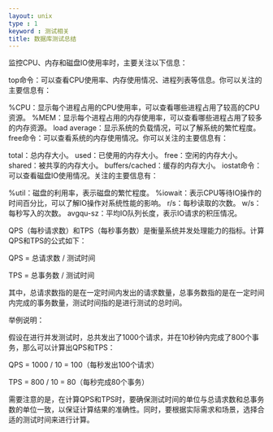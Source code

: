 ```yaml
---
layout: unix
type : 1
keyword : 测试相关
title: 数据库测试总结
---
```


监控CPU、内存和磁盘IO使用率时，主要关注以下信息：

top命令：可以查看CPU使用率、内存使用情况、进程列表等信息。你可以关注的主要信息有：

%CPU：显示每个进程占用的CPU使用率，可以查看哪些进程占用了较高的CPU资源。
%MEM：显示每个进程占用的内存使用率，可以查看哪些进程占用了较多的内存资源。
load average：显示系统的负载情况，可以了解系统的繁忙程度。
free命令：可以查看系统的内存使用情况。你可以关注的主要信息有：

total：总内存大小。
used：已使用的内存大小。
free：空闲的内存大小。
shared：被共享的内存大小。
buffers/cached：缓存的内存大小。
iostat命令：可以查看磁盘IO使用情况。关注的主要信息有：

%util：磁盘的利用率，表示磁盘的繁忙程度。
%iowait：表示CPU等待IO操作的时间百分比，可以了解IO操作对系统性能的影响。
r/s：每秒读取的次数。
w/s：每秒写入的次数。
avgqu-sz：平均IO队列长度，表示IO请求的积压情况。


QPS（每秒请求数）和TPS（每秒事务数）是衡量系统并发处理能力的指标。计算QPS和TPS的公式如下：

QPS = 总请求数 / 测试时间

TPS = 总事务数 / 测试时间

其中，总请求数指的是在一定时间内发出的请求数量，总事务数指的是在一定时间内完成的事务数量，测试时间指的是进行测试的总时间。

举例说明：

假设在进行并发测试时，总共发出了1000个请求，并在10秒钟内完成了800个事务，那么可以计算出QPS和TPS：

QPS = 1000 / 10 = 100（每秒发出100个请求）

TPS = 800 / 10 = 80（每秒完成80个事务）

需要注意的是，在计算QPS和TPS时，要确保测试时间的单位与总请求数和总事务数的单位一致，以保证计算结果的准确性。同时，要根据实际需求和场景，选择合适的测试时间来进行计算。